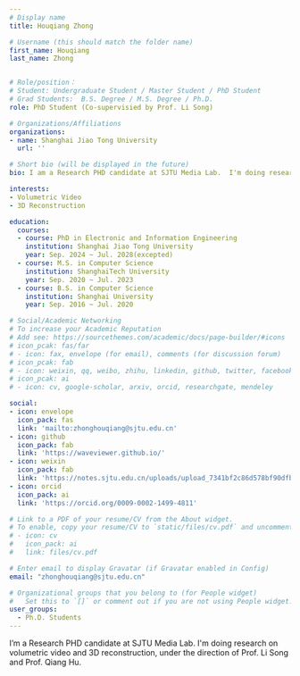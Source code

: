 ```yaml
---
# Display name
title: Houqiang Zhong

# Username (this should match the folder name)
first_name: Houqiang
last_name: Zhong


# Role/position： 
# Student: Undergraduate Student / Master Student / PhD Student
# Grad Students:  B.S. Degree / M.S. Degree / Ph.D.
role: PhD Student (Co-supervisied by Prof. Li Song)

# Organizations/Affiliations
organizations:
- name: Shanghai Jiao Tong University
  url: ''

# Short bio (will be displayed in the future)
bio: I am a Research PHD candidate at SJTU Media Lab.  I'm doing research on volumetric video and 3D reconstruction, under the direction of Prof. Li Song and Prof. Qiang Hu.

interests:
- Volumetric Video
- 3D Reconstruction

education:
  courses:
  - course: PhD in Electronic and Information Engineering
    institution: Shanghai Jiao Tong University
    year: Sep. 2024 ~ Jul. 2028(excepted)
  - course: M.S. in Computer Science
    institution: ShanghaiTech University
    year: Sep. 2020 ~ Jul. 2023
  - course: B.S. in Computer Science
    institution: Shanghai University
    year: Sep. 2016 ~ Jul. 2020

# Social/Academic Networking
# To increase your Academic Reputation
# Add see: https://sourcethemes.com/academic/docs/page-builder/#icons
# icon_pcak: fas/far
# - icon: fax, envelope (for email), comments (for discussion forum)
# icon_pcak: fab
# - icon: weixin, qq, weibo, zhihu, linkedin, github, twitter, facebook, youtube, quora, steam...
# icon_pcak: ai
# - icon: cv, google-scholar, arxiv, orcid, researchgate, mendeley

social:
- icon: envelope
  icon_pack: fas
  link: 'mailto:zhonghouqiang@sjtu.edu.cn'
- icon: github
  icon_pack: fab
  link: 'https://waveviewer.github.io/'
- icon: weixin
  icon_pack: fab
  link: 'https://notes.sjtu.edu.cn/uploads/upload_7341bf2c86d578bf90dfb88582b22c5a.jpg'
- icon: orcid
  icon_pack: ai
  link: 'https://orcid.org/0009-0002-1499-4811'

# Link to a PDF of your resume/CV from the About widget.
# To enable, copy your resume/CV to `static/files/cv.pdf` and uncomment the lines below.
# - icon: cv
#   icon_pack: ai
#   link: files/cv.pdf

# Enter email to display Gravatar (if Gravatar enabled in Config)
email: "zhonghouqiang@sjtu.edu.cn"

# Organizational groups that you belong to (for People widget)
#   Set this to `[]` or comment out if you are not using People widget.
user_groups:
  - Ph.D. Students
---
```


I’m a Research PHD candidate at SJTU Media Lab.  I'm doing research on volumetric video and 3D reconstruction, under the direction of Prof. Li Song and Prof. Qiang Hu.